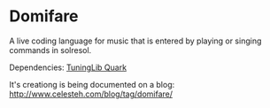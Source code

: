 # Domifare

A live coding language for music that is entered by playing or singing commands in solresol.

Dependencies: [TuningLib Quark](https://github.com/celesteh/TuningLib)

It's creationg is being documented on a blog: http://www.celesteh.com/blog/tag/domifare/
